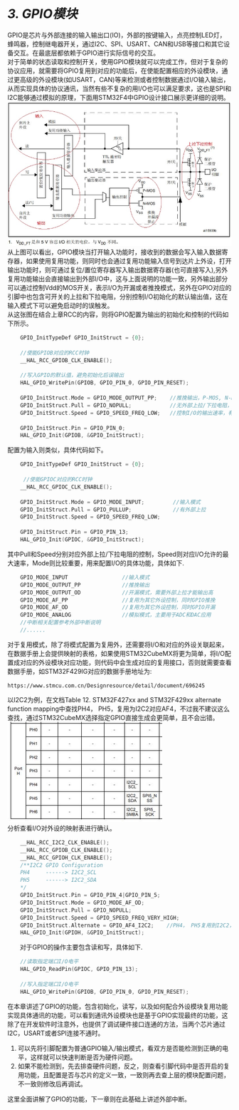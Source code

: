 # *3. GPIO模块*

GPIO是芯片与外部连接的输入输出口(IO)，外部的按键输入，点亮控制LED灯，蜂鸣器，控制继电器开关，通过I2C、SPI、USART、CAN和USB等接口和其它设备交互。在最底层都依赖于GPIO进行实际信号的交互。<br />
对于简单的状态读取和控制开关，使用GPIO模块就可以完成工作，但对于复杂的协议应用，就需要将GPIO复用到对应的功能后，在使能配置相应的外设模块，通过更高级的外设模块(如USART，CAN)等来检测或者控制数据通过I/O输入输出，从而实现具体的协议通讯，当然有些不复杂的用I/O也可以满足要求，这也是SPI和I2C能够通过模拟的原理，下面用STM32F4中GPIO设计接口展示更详细的说明。<br />
![image](image/1_IO.png#pic_center)<br />
从上图可以看出，GPIO模块当打开输入功能时，接收到的数据会写入输入数据寄存器，如果使用复用功能，则同时也会通过复用功能输入信号到达片上外设，打开输出功能时，则可通过复位/置位寄存器写入输出数据寄存器(也可直接写入),另外复用功能输出会直接输出到外部I/O中，这与上面说明的功能一致，另外输出部分可以通过控制Vdd的MOS开关，表示I/O为开漏或者推挽模式，另外在GPIO对应的引脚中也包含可开关的上拉和下拉电阻，分别控制I/O初始化的默认输出值，这在输入模式下可以避免启动时的误触发。<br />
从这张图在结合上章RCC的内容，则将GPIO配置为输出的初始化和控制的代码如下所示。<br />
```c
    GPIO_InitTypeDef GPIO_InitStruct = {0};

    //使能GPIOB对应的RCC时钟
    __HAL_RCC_GPIOB_CLK_ENABLE();

    //写入GPIO的默认值，避免初始化后误输出
    HAL_GPIO_WritePin(GPIOB, GPIO_PIN_0, GPIO_PIN_RESET);

    GPIO_InitStruct.Mode = GPIO_MODE_OUTPUT_PP;    //推挽输出，P-MOS, N-MOS都支持控制
    GPIO_InitStruct.Pull = GPIO_NOPULL;            //无外部上拉/下拉电阻，关闭PULL
    GPIO_InitStruct.Speed = GPIO_SPEED_FREQ_LOW;   //控制I/O的输出速率，有协议或者输出速率的要求时改为更高。

    GPIO_InitStruct.Pin = GPIO_PIN_0;
    HAL_GPIO_Init(GPIOB, &GPIO_InitStruct);
```
配置为输入则类似，具体代码如下。<br />
```c
    GPIO_InitTypeDef GPIO_InitStruct = {0};

     //使能GPIOC对应的RCC时钟
    __HAL_RCC_GPIOC_CLK_ENABLE();
    
    GPIO_InitStruct.Mode = GPIO_MODE_INPUT;         //输入模式
    GPIO_InitStruct.Pull = GPIO_PULLUP;             //有外部上拉
    GPIO_InitStruct.Speed = GPIO_SPEED_FREQ_LOW;   
    
    GPIO_InitStruct.Pin = GPIO_PIN_13;
    HAL_GPIO_Init(GPIOC, &GPIO_InitStruct);
```
其中Pull和Speed分别对应外部上拉/下拉电阻的控制，Speed则对应I/O允许的最大速率，Mode则比较重要，用来配置I/O的具体功能，具体如下.<br />
```c
    GPIO_MODE_INPUT                 //输入模式
    GPIO_MODE_OUTPUT_PP             //推挽输出
    GPIO_MODE_OUTPUT_OD             //开漏模式，需要外部上拉才能输出高
    GPIO_MODE_AF_PP                 //复用为其它外设控制，同时GPIO推挽
    GPIO_MODE_AF_OD                 //复用为其它外设控制，同时GPIO开漏
    GPIO_MODE_ANALOG                //模拟模式，主要用于ADC和DAC应用
    //中断相关配置参考外部中断说明
    //......
```
对于复用模式，除了将模式配置为复用外，还需要将I/O和对应的外设关联起来，在数据手册上会提供映射的表格，如果使用STM32CubeMX将更为简单，将I/O配置成对应的外设模块对应功能，则代码中会生成对应的复用接口，否则就需要查看数据手册，如STM32F429IG对应的数据手册地址为:
```
https://www.stmcu.com.cn/Designresource/detail/document/696245
```
以I2C2为例，在文档Table 12. STM32F427xx and STM32F429xx alternate function mapping中查找PH4， PH5，复用为I2C2对应AF4，不过我不建议这么查找，通过STM32CubeMX选择指定GPIO直接生成会更简单，且不会出错。<br />
![image](image/4.GPIO_AF.png#pic_center)<br />
分析查看I/O对外设的映射表进行确认。<br />
```c
    __HAL_RCC_I2C2_CLK_ENABLE();
    __HAL_RCC_GPIOB_CLK_ENABLE();
    __HAL_RCC_GPIOH_CLK_ENABLE();
    /**I2C2 GPIO Configuration
    PH4     ------> I2C2_SCL
    PH5     ------> I2C2_SDA
    */
    GPIO_InitStruct.Pin = GPIO_PIN_4|GPIO_PIN_5;
    GPIO_InitStruct.Mode = GPIO_MODE_AF_OD;
    GPIO_InitStruct.Pull = GPIO_NOPULL;
    GPIO_InitStruct.Speed = GPIO_SPEED_FREQ_VERY_HIGH;
    GPIO_InitStruct.Alternate = GPIO_AF4_I2C2;    //PH4， PH5复用到I2C2， 使用AF4通道
    HAL_GPIO_Init(GPIOH, &GPIO_InitStruct);
```
&emsp;&emsp;对于GPIO的操作主要包含读和写，具体如下.<br />
```c
    //读取指定端口I/O电平
    HAL_GPIO_ReadPin(GPIOC, GPIO_PIN_13);

    //写入指定端口I/O电平
    HAL_GPIO_WritePin(GPIOB, GPIO_PIN_0, GPIO_PIN_RESET);
```
在本章讲述了GPIO的功能，包含初始化，读写，以及如何配合外设模块复用功能实现具体通讯的功能，可以看到通讯外设模块也是基于GPIO实现最终的功能，这除了在开发软件时注意外，也提供了调试硬件接口连通的方法，当两个芯片通过I2C，USART或者SPI连接不通时。<br />

1. 可以先将引脚配置为普通GPIO输入/输出模式，看双方是否能检测到正确的电平，这样就可以快速判断是否为硬件问题。<br />
2. 如果不能检测到，先去排查硬件问题，反之，则查看引脚代码中是否开启的复用功能，且配置是否与芯片的定义一致，一致则再去查上层的模块配置问题，不一致则修改后再调试。<br />

这里全面讲解了GPIO的功能，下一章则在此基础上讲述外部中断。<br />